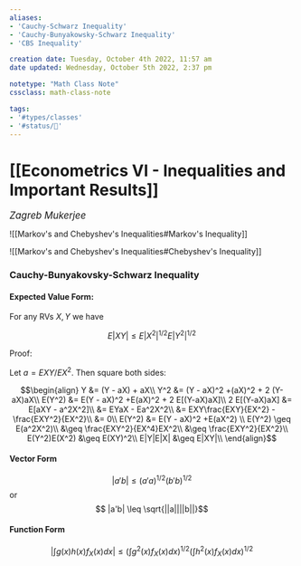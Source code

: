 ```yaml
---
aliases:
- 'Cauchy-Schwarz Inequality'
- 'Cauchy-Bunyakowsky-Schwarz Inequality'
- 'CBS Inequality'

creation date: Tuesday, October 4th 2022, 11:57 am
date updated: Wednesday, October 5th 2022, 2:37 pm

notetype: "Math Class Note"
cssclass: math-class-note

tags: 
- '#types/classes'
- '#status/🚧'
---
```


# [[Econometrics VI - Inequalities and Important Results]]
<span style = "font-size:120%"><i >Zagreb Mukerjee </i></span>

![[Markov's and Chebyshev's Inequalities#Markov's Inequality]]

![[Markov's and Chebyshev's Inequalities#Chebyshev's Inequality]]

### Cauchy-Bunyakovsky-Schwarz Inequality
#### Expected Value Form:

For any RVs $X, Y$ we have 

$$E|XY| \leq E|X^2|^{1/2}E|Y^2|^{1/2}$$

Proof:

Let $a = EXY/EX^2$. Then square both sides: 

$$\begin{align}
Y &= (Y - aX) + aX\\
Y^2 &= (Y - aX)^2 +(aX)^2 + 2 (Y-aX)aX\\
E(Y^2) &= E(Y - aX)^2 +E(aX)^2 + 2 E[(Y-aX)aX]\\
2 E[(Y-aX)aX] &= E[aXY - a^2X^2]\\
&= EYaX - Ea^2X^2\\
&= EXY\frac{EXY}{EX^2} - \frac{EXY^2}{EX^2}\\
&= 0\\
E(Y^2) &= E(Y - aX)^2 +E(aX^2) \\
E(Y^2) \geq E(a^2X^2)\\
&\geq \frac{EXY^2}{EX^4}EX^2\\
&\geq \frac{EXY^2}{EX^2}\\
E(Y^2)E(X^2) &\geq E(XY)^2\\
E|Y|E|X| &\geq E|XY|\\
\end{align}$$


#### Vector Form
$$ |a'b| \leq (a'a)^{1/2}(b'b)^{1/2}$$
or
$$ |a'b| \leq \sqrt{||a||||b||}$$
#### Function Form

$$\left| \int g(x)h(x) f_X(x) dx \right| \leq\left(\int g^2(x)f_X(x)dx\right)^{1/2}\left(\int h^2(x)f_X(x)dx \right)^{1/2}$$
